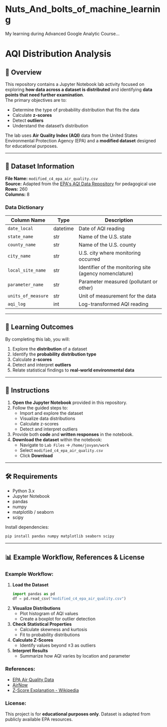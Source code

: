 # Nuts_And_bolts_of_machine_learning
My learning during Advanced Google Analytic Course...
# AQI Distribution Analysis

## 📌 Overview
This repository contains a Jupyter Notebook lab activity focused on exploring **how data across a dataset is distributed** and identifying **data points that need further examination**.  
The primary objectives are to:
- Determine the type of probability distribution that fits the data
- Calculate **z-scores**
- Detect **outliers**
- Understand the dataset’s distribution

The lab uses **Air Quality Index (AQI)** data from the United States Environmental Protection Agency (EPA) and a **modified dataset** designed for educational purposes.

---

## 📂 Dataset Information
**File Name:** `modified_c4_epa_air_quality.csv`  
**Source:** Adapted from the [EPA's AQI Data Repository](https://www.epa.gov/outdoor-air-quality-data) for pedagogical use  
**Rows:** 260  
**Columns:** 8

### **Data Dictionary**
| Column Name       | Type     | Description |
|-------------------|----------|-------------|
| `date_local`      | datetime | Date of AQI reading |
| `state_name`      | str      | Name of the U.S. state |
| `county_name`     | str      | Name of the U.S. county |
| `city_name`       | str      | U.S. city where monitoring occurred |
| `local_site_name` | str      | Identifier of the monitoring site (agency nomenclature) |
| `parameter_name`  | str      | Parameter measured (pollutant or other) |
| `units_of_measure`| str      | Unit of measurement for the data |
| `aqi_log`         | int      | Log-transformed AQI reading |

---

## 🎯 Learning Outcomes
By completing this lab, you will:
1. Explore the **distribution** of a dataset
2. Identify the **probability distribution type**
3. Calculate **z-scores**
4. Detect and interpret **outliers**
5. Relate statistical findings to **real-world environmental data**

---

## 📖 Instructions
1. **Open the Jupyter Notebook** provided in this repository.
2. Follow the guided steps to:
   - Import and explore the dataset
   - Visualize data distributions
   - Calculate z-scores
   - Detect and interpret outliers
3. Provide both **code** and **written responses** in the notebook.
4. **Download the dataset** within the notebook:
   - Navigate to `Lab Files` → `/home/jovyan/work`
   - Select `modified_c4_epa_air_quality.csv`
   - Click **Download**

---

## 🛠 Requirements
- Python 3.x
- Jupyter Notebook
- pandas
- numpy
- matplotlib / seaborn
- scipy

Install dependencies:
```bash
pip install pandas numpy matplotlib seaborn scipy
```

---

## 📊 Example Workflow, References & License
### Example Workflow:
1. **Load the Dataset**
   ```python
   import pandas as pd
   df = pd.read_csv("modified_c4_epa_air_quality.csv")
   ```
2. **Visualize Distributions**
   - Plot histogram of AQI values
   - Create a boxplot for outlier detection
3. **Check Statistical Properties**
   - Calculate skewness and kurtosis
   - Fit to probability distributions
4. **Calculate Z-Scores**
   - Identify values beyond ±3 as outliers
5. **Interpret Results**
   - Summarize how AQI varies by location and parameter

### References:
- [EPA Air Quality Data](https://www.epa.gov/outdoor-air-quality-data)  
- [AirNow](https://www.airnow.gov/)  
- [Z-Score Explanation - Wikipedia](https://en.wikipedia.org/wiki/Standard_score)  

### License:
This project is for **educational purposes only**. Dataset is adapted from publicly available EPA resources.

